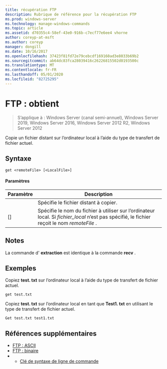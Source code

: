 ```yaml
---
title: récupération FTP
description: Rubrique de référence pour la récupération FTP
ms.prod: windows-server
ms.technology: manage-windows-commands
ms.topic: article
ms.assetid: d70355c4-58ef-43e0-916b-c7ecf77e6ee4 vhorne
author: coreyp-at-msft
ms.author: coreyp
manager: dongill
ms.date: 10/16/2017
ms.openlocfilehash: 37423f81fd72e79cebcdf169160ad3e8033b69b2
ms.sourcegitcommit: ab64dc83fca28039416c26226815502d0193500c
ms.translationtype: MT
ms.contentlocale: fr-FR
ms.lasthandoff: 05/01/2020
ms.locfileid: "82725295"
---
```

# <a name="ftp-get"></a>FTP : obtient

> S’applique à : Windows Server (canal semi-annuel), Windows Server 2019, Windows Server 2016, Windows Server 2012 R2, Windows Server 2012

Copie un fichier distant sur l’ordinateur local à l’aide du type de transfert de fichier actuel.   
## <a name="syntax"></a>Syntaxe  
```  
get <remoteFile> [<LocalFile>]  
```  
#### <a name="parameters"></a>Paramètres  

|   Paramètre   |                                                              Description                                                               |
|---------------|----------------------------------------------------------------------------------------------------------------------------------------|
| <remoteFile>  |                                                   Spécifie le fichier distant à copier.                                                   |
| [<LocalFile>] | Spécifie le nom du fichier à utiliser sur l’ordinateur local. Si *fichier_local* n’est pas spécifié, le fichier reçoit le nom *remoteFile* . |

## <a name="remarks"></a>Notes   
La commande d' **extraction** est identique à la commande **recv** .  
## <a name="examples"></a>Exemples  
Copiez **test. txt** sur l’ordinateur local à l’aide du type de transfert de fichier actuel.  
```  
get test.txt  
```  
Copiez **test. txt** sur l’ordinateur local en tant que **Test1. txt** en utilisant le type de transfert de fichier actuel.  
```  
Get test.txt test1.txt  
```  
## <a name="additional-references"></a>Références supplémentaires  
-   [FTP : ASCII](ftp-ascii.md)  
-   [FTP : binaire](ftp-binary.md)  
-   - [Clé de syntaxe de ligne de commande](command-line-syntax-key.md)  
